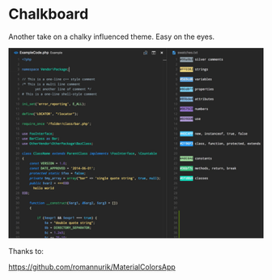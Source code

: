 # Chalkboard

Another take on a chalky influenced theme. Easy on the eyes.

![chalkboard screenshot](https://raw.githubusercontent.com/agilepixel/vsc-chalkboard/master/images/Screenshot1.jpg)

Thanks to:

https://github.com/romannurik/MaterialColorsApp